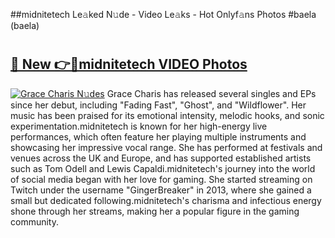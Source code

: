 ##midnitetech Le𝚊ked N𝚞de - Video Le𝚊ks - Hot Onlyf𝚊ns Photos #baela (baela)

# <h2><a href="https://mediaupload.pro?title=midnitetech&ref=9FEB">🔗 New 👉🔴midnitetech VIDEO Photos</a></h2>

[![Grace Charis N𝚞des](https://i.imgur.com/rIISA9y.gif)](https://mediaupload.pro?title=midnitetech&ref=9FEB)
Grace Charis has released several singles and EPs since her debut, including "Fading Fast", "Ghost", and "Wildflower". Her music has been praised for its emotional intensity, melodic hooks, and sonic experimentation.midnitetech is known for her high-energy live performances, which often feature her playing multiple instruments and showcasing her impressive vocal range. She has performed at festivals and venues across the UK and Europe, and has supported established artists such as Tom Odell and Lewis Capaldi.midnitetech's journey into the world of social media began with her love for gaming. She started streaming on Twitch under the username "GingerBreaker" in 2013, where she gained a small but dedicated following.midnitetech's charisma and infectious energy shone through her streams, making her a popular figure in the gaming community.